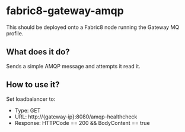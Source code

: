 # fabric8-gateway-amqp
This should be deployed onto a Fabric8 node running the Gateway MQ profile.

## What does it do?
Sends a simple AMQP message and attempts it read it.

## How to use it?
Set loadbalancer to:

- Type: GET
- URL: http://{gateway-ip}:8080/amqp-healthcheck
- Response: HTTPCode == 200 && BodyContent == true
